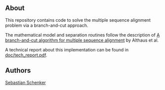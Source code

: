 About
-----
This repository contains code to solve the multiple sequence alignment problem 
via a branch-and-cut approach. 

The mathematical model and separation routines follow the description
of
[A branch-and-cut algorithm for multiple sequence alignment](https://doi.org/10.1007/s10107-005-0659-3) by
Althaus et al.

A technical report about this implementation can be found in [doc/tech\_report.pdf](doc/tech_report.pdf).

Authors
-------
[Sebastian Schenker](https://github.com/asbestian)
